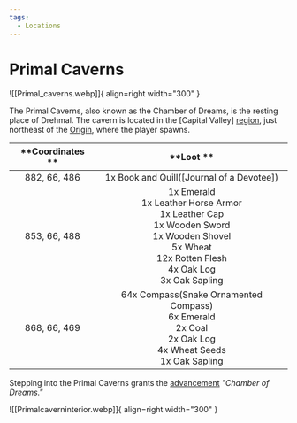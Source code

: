 ```yaml
---
tags:
  - Locations
---
```


# Primal Caverns

![[Primal_caverns.webp]]{ align=right width="300" }

The Primal Caverns, also known as the Chamber of Dreams, is the resting place of Drehmal.
The cavern is located in the [Capital Valley] [region](/Regions), just northeast of the [Origin](/The_Origin), where the player spawns.

 | **Coordinates ** | **Loot ** |
 |:---:|:---:|
 | 882, 66, 486 | 1x Book and Quill([Journal of a Devotee]) |
 | 853, 66, 488 | 1x Emerald <br>1x Leather Horse Armor <br>1x Leather Cap <br>1x Wooden Sword <br>1x Wooden Shovel <br>5x Wheat <br>12x Rotten Flesh <br>4x Oak Log <br>3x Oak Sapling |
 | 868, 66, 469 | 64x Compass(Snake Ornamented Compass) <br>6x Emerald <br>2x Coal <br>2x Oak Log <br>4x Wheat Seeds <br>1x Oak Sapling |
 
 Stepping into the Primal Caverns grants the [advancement](/Advancements) *"Chamber of Dreams."*
 
 ![[Primalcaverninterior.webp]]{ align=right width="300" }
